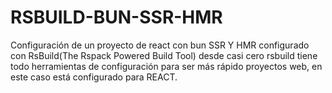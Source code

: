 # RSBUILD-BUN-SSR-HMR
Configuración de un proyecto de react con bun SSR Y HMR configurado con RsBuild(The Rspack Powered Build Tool) desde casi cero rsbuild tiene todo herramientas de configuración para ser más rápido proyectos web, en este caso está configurado para REACT.
